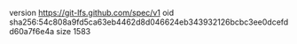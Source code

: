 version https://git-lfs.github.com/spec/v1
oid sha256:54c808a9fd5ca63eb4462d8d046624eb343932126bcbc3ee0dcefdd60a7f6e4a
size 1583
